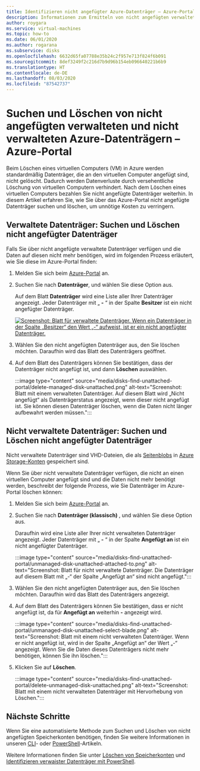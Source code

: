```yaml
---
title: Identifizieren nicht angefügter Azure-Datenträger – Azure-Portal
description: Informationen zum Ermitteln von nicht angefügten verwalteten und nicht verwalteten Azure-Datenträgern (VHDs/Seitenblobs) im Azure-Portal.
author: roygara
ms.service: virtual-machines
ms.topic: how-to
ms.date: 06/01/2020
ms.author: rogarana
ms.subservice: disks
ms.openlocfilehash: 6632d65fa07788e35b24c2f957e713f824f6b091
ms.sourcegitcommit: 8def3249f2c216d7b9d96b154eb096640221b6b9
ms.translationtype: HT
ms.contentlocale: de-DE
ms.lasthandoff: 08/03/2020
ms.locfileid: "87542737"
---
```

# <a name="find-and-delete-unattached-azure-managed-and-unmanaged-disks---azure-portal"></a>Suchen und Löschen von nicht angefügten verwalteten und nicht verwalteten Azure-Datenträgern – Azure-Portal

Beim Löschen eines virtuellen Computers (VM) in Azure werden standardmäßig Datenträger, die an den virtuellen Computer angefügt sind, nicht gelöscht. Dadurch werden Datenverluste durch versehentliche Löschung von virtuellen Computern verhindert. Nach dem Löschen eines virtuellen Computers bezahlen Sie nicht angefügte Datenträger weiterhin. In diesem Artikel erfahren Sie, wie Sie über das Azure-Portal nicht angefügte Datenträger suchen und löschen, um unnötige Kosten zu verringern.

## <a name="managed-disks-find-and-delete-unattached-disks"></a>Verwaltete Datenträger: Suchen und Löschen nicht angefügter Datenträger

Falls Sie über nicht angefügte verwaltete Datenträger verfügen und die Daten auf diesen nicht mehr benötigen, wird im folgenden Prozess erläutert, wie Sie diese im Azure-Portal finden:

1. Melden Sie sich beim [Azure-Portal](https://portal.azure.com/) an.
1. Suchen Sie nach **Datenträger**, und wählen Sie diese Option aus.

    Auf dem Blatt **Datenträger** wird eine Liste aller Ihrer Datenträger angezeigt. Jeder Datenträger mit „ **-** “ in der Spalte **Besitzer** ist ein nicht angefügter Datenträger.

    [![Screenshot: Blatt für verwaltete Datenträger. Wenn ein Datenträger in der Spalte „Besitzer“ den Wert „-“ aufweist, ist er ein nicht angefügter Datenträger.](media/disks-find-unattached-portal/managed-disk-unattached-owner.png)](media/disks-find-unattached-portal/managed-disk-owner-unattached.png#lightbox)

1. Wählen Sie den nicht angefügten Datenträger aus, den Sie löschen möchten. Daraufhin wird das Blatt des Datenträgers geöffnet.
1. Auf dem Blatt des Datenträgers können Sie bestätigen, dass der Datenträger nicht angefügt ist, und dann **Löschen** auswählen.

    :::image type="content" source="media/disks-find-unattached-portal/delete-managed-disk-unattached.png" alt-text="Screenshot: Blatt mit einem verwalteten Datenträger. Auf diesem Blatt wird „Nicht angefügt“ als Datenträgerstatus angezeigt, wenn dieser nicht angefügt ist. Sie können diesen Datenträger löschen, wenn die Daten nicht länger aufbewahrt werden müssen.":::

## <a name="unmanaged-disks-find-and-delete-unattached-disks"></a>Nicht verwaltete Datenträger: Suchen und Löschen nicht angefügter Datenträger

Nicht verwaltete Datenträger sind VHD-Dateien, die als [Seitenblobs](/rest/api/storageservices/understanding-block-blobs--append-blobs--and-page-blobs#about-page-blobs) in [Azure Storage-Konten](../storage/common/storage-account-overview.md) gespeichert sind.

Wenn Sie über nicht verwaltete Datenträger verfügen, die nicht an einen virtuellen Computer angefügt sind und die Daten nicht mehr benötigt werden, beschreibt der folgende Prozess, wie Sie Datenträger im Azure-Portal löschen können:

1. Melden Sie sich beim [Azure-Portal](https://portal.azure.com/) an.
1. Suchen Sie nach **Datenträger (klassisch)** , und wählen Sie diese Option aus.

    Daraufhin wird eine Liste aller Ihrer nicht verwalteten Datenträger angezeigt. Jeder Datenträger mit „ **-** “ in der Spalte **Angefügt an** ist ein nicht angefügter Datenträger.

    :::image type="content" source="media/disks-find-unattached-portal/unmanaged-disk-unattached-attached-to.png" alt-text="Screenshot: Blatt für nicht verwaltete Datenträger. Die Datenträger auf diesem Blatt mit „-“ der Spalte „Angefügt an“ sind nicht angefügt.":::

1. Wählen Sie den nicht angefügten Datenträger aus, den Sie löschen möchten. Daraufhin wird das Blatt des Datenträgers angezeigt.

1. Auf dem Blatt des Datenträgers können Sie bestätigen, dass er nicht angefügt ist, da für **Angefügt an** weiterhin **-** angezeigt wird.

    :::image type="content" source="media/disks-find-unattached-portal/unmanaged-disk-unattached-select-blade.png" alt-text="Screenshot: Blatt mit einem nicht verwalteten Datenträger. Wenn er nicht angefügt ist, wird in der Spalte „Angefügt an“ der Wert „-“ angezeigt. Wenn Sie die Daten dieses Datenträgers nicht mehr benötigen, können Sie ihn löschen.":::

1. Klicken Sie auf **Löschen**.

    :::image type="content" source="media/disks-find-unattached-portal/delete-unmanaged-disk-unattached.png" alt-text="Screenshot: Blatt mit einem nicht verwalteten Datenträger mit Hervorhebung von Löschen.":::

## <a name="next-steps"></a>Nächste Schritte

Wenn Sie eine automatisierte Methode zum Suchen und Löschen von nicht angefügten Speicherkonten benötigen, finden Sie weitere Informationen in unseren [CLI](linux/find-unattached-disks.md)- oder [PowerShell](windows/find-unattached-disks.md)-Artikeln.

Weitere Informationen finden Sie unter [Löschen von Speicherkonten](../storage/common/storage-account-create.md#delete-a-storage-account) und [Identifizieren verwaister Datenträger mit PowerShell](/archive/blogs/ukplatforms/azure-cost-optimisation-series-identify-orphaned-disks-using-powershell).
